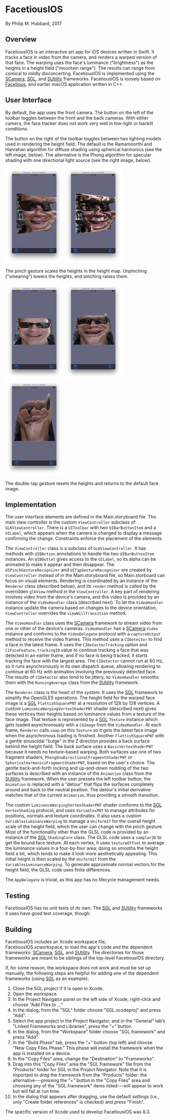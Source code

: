 FacetiousIOS
============

By Philip M. Hubbard, 2017

Overview
--------

FacetiousIOS is an interactive art app for iOS devices written in Swift.  It tracks a face in video from the camera, and renders a warped version of that face.  The warping uses the face's luminance ("brightness") as the heights in a height field ("mountain range").  The results can range from comical to mildly disconcerting.  FacetiousIOS is implemented using the [SCamera](http://github.com/philiphubbard/SCamera), [SGL](http://github.com/philiphubbard/SGL), and [SUtility](http://github.com/philiphubbard/SUtility) frameworks.  FacetiousIOS is loosely based on [Facetious](http://github.com/philiphubbard/Facetious), and earlier macOS application written in C++.

User Interface
--------------

By default, the app uses the front camera.  The button on the left of the toolbar toggles between the front and the back cameras.  With either camera, the face tracker does not work very well in low-light or backlit conditions.

The button on the right of the toolbar toggles between two lighting models used in rendering the height field.  The default is the Ramamoorthi and Hanrahan algorithm for diffuse shading using spherical harmonics (see the left image, below).  The alternative is the Phong algorithm for specular shading with one directional light source (see the right image, below).

![Ramamoorthi and Hanrahan](readmeLightingHarmonics.png) ![Phong](readmeLightingPhong.png)

The pinch gesture scales the heights in the height map.  Unpinching ("smearing") lowers the heights, and pinching raises them.

![None](readmeHeight0.png) ![Low](readmeHeight1.png) ![High](readmeHeight2.png)

The double-tap gesture resets the heights and returns to the default face image.

Implementation
--------------

The user interface elements are defined in the Main.storyboard file.  The main view controller is the custom `ViewController` subclass of `GLKViewController`.  There is a `UIToolbar` with two `UIBarButtonItem` and a `UILabel`, which appears when the camera is changed to display a message confirming the change.  Constraints enforce the placement of the elements.

The `ViewController` class is a subclass of `GLKViewController`.  It has methods with `@IBAction` annotations to handle the two `UIBarButtonItem` instances.  An `@IBOutlet` gives access to the `UILabel`, so its alpha can be animated to make it appear and then disappear.  The `UIPinchGestureRecognizer` and `UITapGestureRecognizer` are created by `ViewController` instead of in the Main.storyboard file, so Main.storboard can focus on visual elements.  Rendering is coordinated by an instance of the `Renderer` class (described below), and its `render` method is called by the overridden `glkView` method in the `ViewController`.  A key part of rendering involves video from the device's camera, and this video is provided by an instance of the `VideoHandler` class (described next).  To let the `VideoHandler` instance update the camera based on changes to the device orientation, `ViewController` overrides the `viewWillTransition` method.

The `VideoHandler` class uses the [SCamera](http://github.com/philiphubbard/SCamera) framework to stream video from one or other of the device's cameras.  `VideoHandler` has a [SCamera](http://github.com/philiphubbard/SCamera) `Video` instance and conforms to the `VideoDelegate` protocol with a `captureOutput` method to receive the video frames.  This method uses a `CIDetector` to find a face in the latest frame.  It uses the `CIDetectorTracking` option and `CIFaceFeature.trackingID` value to continue tracking a face that was detected in an earlier frame, and if no face is being tracked, it starts tracking the face with the largest area.  The `CIDetector` cannot run at 60 Hz, so it runs asynchronously in its own dispatch queue, allowing rendering to continue at 60 Hz with animation involving the previously detected face.  The results of `CIDetector` also tend to be jittery, so `VideoHandler` smooths them with the `RunningAverage` class from the [SUtility](http://github.com/philiphubbard/SUtility) framework.

The `Renderer` class is the heart of the system.  It uses the [SGL](http://github.com/philiphubbard/SGL) framework to simplify the OpenGLES operations.  The height field for the warped face image is a [SGL](http://github.com/philiphubbard/SGL) `FlattishSquarePNT` at a resolution of 128 by 128 vertices.  A custom `LuminanceWarpingVertexShaderPNT` shader (described next) gives these vertices their heights based on luminance values from a texture of the face image.  That texture is represented by a [SGL](http://github.com/philiphubbard/SGL) `Texture` instance which gets loaded asynchronously with a `CGImage` from the `VideoHandler`.  At each frame, `Renderer` calls `swap` on this `Texture` so it gets the latest face image when the asynchronous loading is finished.  Another `FlattishSquarePNT` with a gentle sinusoidal "bulge" in the Z direction provides a back surface behind the height field.  The back surface uses a `BasicVertexShaderPNT` because it needs no texture-based warping.  Both surfaces use one of two fragment shaders, `PhongOneDirectionalFragmentShaderPNT` or `SphericalHarmonicsFragmentShaderPNT`, based on the user's choice.  The gentle back-and-forth rocking and up-and-down nodding of the two surfaces is described with an instance of the `Animation` class from the [SUtility](http://github.com/philiphubbard/SUtility) framework.  When the user presses the left toolbar button, the `Animation` is replaced with a "detour" that flips the surfaces completely around and back to the neutral position.  The detour's initial derivative matches that of the current `Animation`, thus providing a smooth transition.

The custom `LuminanceWarpingVertexShaderPNT` shader conforms to the [SGL](http://github.com/philiphubbard/SGL) `VertexShading` protocol, and uses `VariablesPNT` to manage attributes for positions, normals and texture coordinates.  It also uses a custom `VariablesLuminanceWarping` to manage a `Uniform1f` for the overall height scale of the height field, which the user can change with the pinch gesture.  Most of the functionality other than the GLSL code is provided by an instance of the [SGL](http://github.com/philiphubbard/SGL) `ShadingCore` class.  The GLSL code uses a `sampler2D` to get the bound face texture.  At each vertex, it uses `textureOffset` to average the luminance values in a four-by-four area; doing so smooths the height field a bit, which tends to make it look more aesthetically appealing.  This initial height is then scaled by the `Uniform1f` from the `VariablesLuminanceWarping`.  To generate approximate normal vectors for the height field, the GLSL code uses finite differences.

The `AppDelegate` is trivial, as this app has no lifecycle management needs.

Testing
-------

FacetiousIOS has no unit tests of its own.  The [SGL](http://github.com/philiphubbard/SGL) and [SUtility](http://github.com/philiphubbard/SUtility) frameworks it uses have good test coverage, though.

Building
--------

FacetiousIOS includes an Xcode workspace file, FacetiousIOS.xcworkspace, to load the app's code and the dependent frameworks: [SCamera](http://github.com/philiphubbard/SCamera), [SGL](http://github.com/philiphubbard/SGL), and [SUtility](http://github.com/philiphubbard/SUtility).  The directories for those frameworks are meant to be siblings of the top-level FacetiousIOS directory.

If, for some reason, the workspace does not work and must be set up manually, the following steps are helpful for adding one of the dependent frameworks (using [SGL](http://github.com/philiphubbard/SGL) as an example):

1. Close the SGL project if it is open in Xcode.
2. Open the workspace.
3. In the Project Navigator panel on the left side of Xcode, right-click and choose "Add Files to <workspace name>..."
4. In the dialog, from the "SGL" folder choose "SGL.xcodeproj" and press "Add".
5. Select the app project in the Project Navigator, and in the "General" tab’s "Linked Frameworks and Libraries", press the "+" button.
6. In the dialog, from the "Workspace" folder choose "SGL.framework" and press "Add".
7. In the "Build Phase" tab, press the "+" button (top left) and choose "New Copy Files Phase."  This phase will install the framework when the app is installed on a device.
8. In the "Copy Files" area, change the "Destination" to "Frameworks".
9. Drag into this "Copy Files" area the "SGL.framework" file from the "Products" folder for SGL in the Project Navigator.  Note that it is important to *drag* the framework from the "Products" folder: the alternative---pressing the "+" button in the "Copy Files" area and choosing any of the "SGL.framework" items listed---will appear to work but will fail at run time.
10. In the dialog that appears after dragging, use the default settings (i.e., only "Create folder references" is checked) and press "Finish".

The specific version of Xcode used to develop FacetiousIOS was 8.3.
